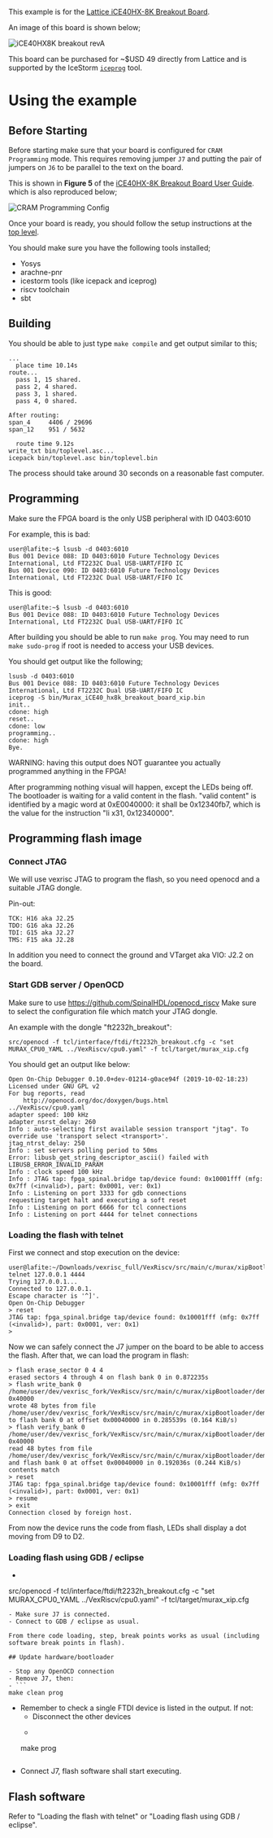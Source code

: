 This example is for the
[Lattice iCE40HX-8K Breakout Board](http://www.latticesemi.com/Products/DevelopmentBoardsAndKits/iCE40HX8KBreakoutBoard.aspx).

An image of this board is shown below;

![`iCE40HX8K breakout revA`](img/iCE40HX8K-breakout-revA.png)

This board can be purchased for ~$USD 49 directly from Lattice and is supported
by the IceStorm
[`iceprog`](https://github.com/cliffordwolf/icestorm/tree/master/iceprog) tool.


# Using the example

## Before Starting

Before starting make sure that your board is configured for `CRAM Programming`
mode. This requires removing jumper `J7` and putting the pair of jumpers on
`J6` to be parallel to the text on the board.

This is shown in **Figure 5** of the
[iCE40HX-8K Breakout Board User Guide](http://www.latticesemi.com/view_document?document_id=50373).
which is also reproduced below;

![CRAM Programming Config](img/cram-programming-config.png)

Once your board is ready, you should follow the setup instructions at the
[top level](../../../README.md).

You should make sure you have the following tools installed;
 * Yosys
 * arachne-pnr
 * icestorm tools (like icepack and iceprog)
 * riscv toolchain
 * sbt

## Building

You should be able to just type `make compile` and get output similar to this;
```
...
  place time 10.14s
route...
  pass 1, 15 shared.
  pass 2, 4 shared.
  pass 3, 1 shared.
  pass 4, 0 shared.

After routing:
span_4     4406 / 29696
span_12    951 / 5632

  route time 9.12s
write_txt bin/toplevel.asc...
icepack bin/toplevel.asc bin/toplevel.bin
```

The process should take around 30 seconds on a reasonable fast computer.

## Programming

Make sure the FPGA board is the only USB peripheral with ID 0403:6010

For example, this is bad:
```
user@lafite:~$ lsusb -d 0403:6010
Bus 001 Device 088: ID 0403:6010 Future Technology Devices International, Ltd FT2232C Dual USB-UART/FIFO IC
Bus 001 Device 090: ID 0403:6010 Future Technology Devices International, Ltd FT2232C Dual USB-UART/FIFO IC
```
This is good:
```
user@lafite:~$ lsusb -d 0403:6010
Bus 001 Device 088: ID 0403:6010 Future Technology Devices International, Ltd FT2232C Dual USB-UART/FIFO IC
```


After building you should be able to run `make prog`. You may need to run `make
sudo-prog` if root is needed to access your USB devices.

You should get output like the following;
```
lsusb -d 0403:6010
Bus 001 Device 088: ID 0403:6010 Future Technology Devices International, Ltd FT2232C Dual USB-UART/FIFO IC
iceprog -S bin/Murax_iCE40_hx8k_breakout_board_xip.bin
init..
cdone: high
reset..
cdone: low
programming..
cdone: high
Bye.
```

WARNING: having this output does NOT guarantee you actually programmed anything in the FPGA!

After programming nothing visual will happen, except the LEDs being off.
The bootloader is waiting for a valid content in the flash. "valid content" is
identified by a magic word at 0xE0040000: it shall be 0x12340fb7, which is the
value for the instruction "li x31, 0x12340000".

## Programming flash image

### Connect JTAG

We will use vexrisc JTAG to program the flash, so you need openocd and a
suitable JTAG dongle.

Pin-out:
```
TCK: H16 aka J2.25
TDO: G16 aka J2.26
TDI: G15 aka J2.27
TMS: F15 aka J2.28
```
In addition you need to connect the ground and VTarget aka VIO: J2.2 on the
board.

### Start GDB server / OpenOCD
Make sure to use https://github.com/SpinalHDL/openocd_riscv
Make sure to select the configuration file which match your JTAG dongle.

An example with the dongle "ft2232h_breakout":
```
src/openocd -f tcl/interface/ftdi/ft2232h_breakout.cfg -c "set MURAX_CPU0_YAML ../VexRiscv/cpu0.yaml" -f tcl/target/murax_xip.cfg
```

You should get an output like below:
```
Open On-Chip Debugger 0.10.0+dev-01214-g0ace94f (2019-10-02-18:23)
Licensed under GNU GPL v2
For bug reports, read
	http://openocd.org/doc/doxygen/bugs.html
../VexRiscv/cpu0.yaml
adapter speed: 100 kHz
adapter_nsrst_delay: 260
Info : auto-selecting first available session transport "jtag". To override use 'transport select <transport>'.
jtag_ntrst_delay: 250
Info : set servers polling period to 50ms
Error: libusb_get_string_descriptor_ascii() failed with LIBUSB_ERROR_INVALID_PARAM
Info : clock speed 100 kHz
Info : JTAG tap: fpga_spinal.bridge tap/device found: 0x10001fff (mfg: 0x7ff (<invalid>), part: 0x0001, ver: 0x1)
Info : Listening on port 3333 for gdb connections
requesting target halt and executing a soft reset
Info : Listening on port 6666 for tcl connections
Info : Listening on port 4444 for telnet connections
```

### Loading the flash with telnet

First we connect and stop execution on the device:
```
user@lafite:~/Downloads/vexrisc_full/VexRiscv/src/main/c/murax/xipBootloader$ telnet 127.0.0.1 4444
Trying 127.0.0.1...
Connected to 127.0.0.1.
Escape character is '^]'.
Open On-Chip Debugger
> reset
JTAG tap: fpga_spinal.bridge tap/device found: 0x10001fff (mfg: 0x7ff (<invalid>), part: 0x0001, ver: 0x1)
>
```

Now we can safely connect the J7 jumper on the board to be able to access the flash.
After that, we can load the program in flash:
```
> flash erase_sector 0 4 4
erased sectors 4 through 4 on flash bank 0 in 0.872235s
> flash write_bank 0 /home/user/dev/vexrisc_fork/VexRiscv/src/main/c/murax/xipBootloader/demo_xip.bin 0x40000              
wrote 48 bytes from file /home/user/dev/vexrisc_fork/VexRiscv/src/main/c/murax/xipBootloader/demo_xip.bin to flash bank 0 at offset 0x00040000 in 0.285539s (0.164 KiB/s)
> flash verify_bank 0 /home/user/dev/vexrisc_fork/VexRiscv/src/main/c/murax/xipBootloader/demo_xip.bin 0x40000
read 48 bytes from file /home/user/dev/vexrisc_fork/VexRiscv/src/main/c/murax/xipBootloader/demo_xip.bin and flash bank 0 at offset 0x00040000 in 0.192036s (0.244 KiB/s)
contents match
> reset
JTAG tap: fpga_spinal.bridge tap/device found: 0x10001fff (mfg: 0x7ff (<invalid>), part: 0x0001, ver: 0x1)
> resume
> exit
Connection closed by foreign host.
```

From now the device runs the code from flash, LEDs shall display a dot moving from D9 to D2.

### Loading flash using GDB / eclipse
- ```
src/openocd -f tcl/interface/ftdi/ft2232h_breakout.cfg -c "set MURAX_CPU0_YAML ../VexRiscv/cpu0.yaml" -f tcl/target/murax_xip.cfg
```
- Make sure J7 is connected.
- Connect to GDB / eclipse as usual.

From there code loading, step, break points works as usual (including software break points in flash).

## Update hardware/bootloader

- Stop any OpenOCD connection
- Remove J7, then:
- ```
make clean prog
```
- Remember to check a single FTDI device is listed in the output. If not:
    - Disconnect the other devices
    - ```
    make prog
    ```
- Connect J7, flash software shall start executing.

## Flash software
Refer to "Loading the flash with telnet" or "Loading flash using GDB / eclipse".
